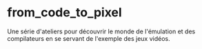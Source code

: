 # from_code_to_pixel
Une série d'ateliers pour découvrir le monde de l'émulation et des compilateurs en se servant de l'exemple des jeux vidéos.
